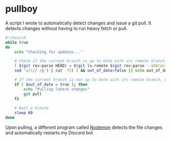 # pullboy

A script I wrote to automatically detect changes and issue a git pull. It detects changes without having to run heavy fetch or pull.

```bash
#!/bin/sh  
while true  
do  
	echo "Checking for updates..."

	# Check if the current branch is up to date with its remote branch
	[ $(git rev-parse HEAD) = $(git ls-remote $(git rev-parse --abbrev-ref @{u} | \
	sed 's/\// /g') | cut -f1) ] && out_of_date=false || echo out_of_date=true

	# If the current branch is not up to date with its remote branch, pull the latest changes
	if [ $out_of_date = true ]; then
		echo "Pulling latest changes"
		git pull
	fi
	
	# Wait a minute
	sleep 60  
done
```

Upon pulling, a different program called [Nodemon](https://github.com/remy/nodemon) detects the file changes and automatically restarts my Discord bot
